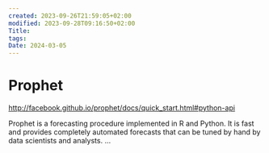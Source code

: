 ```yaml
---
created: 2023-09-26T21:59:05+02:00
modified: 2023-09-28T09:16:50+02:00
Title: 
tags: 
Date: 2024-03-05
---
```


# 
# Prophet

http://facebook.github.io/prophet/docs/quick_start.html#python-api

Prophet is a forecasting procedure implemented in R and Python. It is fast and provides completely automated forecasts that can be tuned by hand by data scientists and analysts.
...
